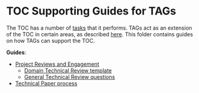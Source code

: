 # TOC Supporting Guides for TAGs

The TOC has a number of [tasks](https://github.com/cncf/toc/tree/main/process) that it performs. TAGs act as an extension of the TOC in certain areas, as described [here](https://github.com/cncf/toc/blob/main/tags/cncf-tags.md).
This folder contains guides on how TAGs can support the TOC.

**Guides**:
* [Project Reviews and Engagement](project-reviews.md)
    * [Domain Technical Review template](tag-domain-technical-review.md) 
    * [General Technical Review questions](general-technical-questions.md)
* [Technical Paper process](tech-papers.md)
